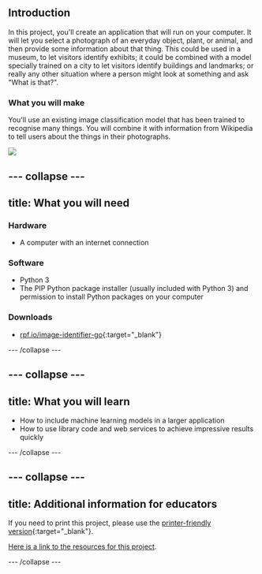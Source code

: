## Introduction

In this project, you'll create an application that will run on your computer. It will let you select a photograph of an everyday object, plant, or animal, and then provide some information about that thing. This could be used in a museum, to let visitors identify exhibits; it could be combined with a model specially trained on a city to let visitors identify buildings and landmarks; or really any other situation where a person might look at something and ask "What is that?".

### What you will make

You'll use an existing image classification model that has been trained to recognise many things. You will combine it with information from Wikipedia to tell users about the things in their photographs.

![](images/finished_project.png)

--- collapse ---
---
title: What you will need
---
### Hardware

+ A computer with an internet connection

### Software

+ Python 3
+ The PIP Python package installer (usually included with Python 3) and permission to install Python packages on your computer

### Downloads

+ [rpf.io/image-identifier-go](http://rpf.io/image-identifier-go){:target="_blank"}

--- /collapse ---

--- collapse ---
---
title: What you will learn
---

+ How to include machine learning models in a larger application
+ How to use library code and web services to achieve impressive results quickly

--- /collapse ---

--- collapse ---
---
title: Additional information for educators
---

If you need to print this project, please use the [printer-friendly version](https://projects.raspberrypi.org/en/projects/image-identifier/print){:target="_blank"}.

[Here is a link to the resources for this project](http://rpf.io/image-identifier-go).

--- /collapse ---
